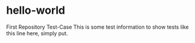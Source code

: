 # hello-world
First Repository Test-Case
This is some test information to show tests 
like this line here, simply put.

